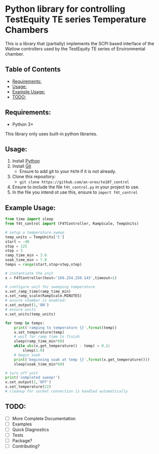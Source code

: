 
# Python library for controlling TestEquity TE series Temperature Chambers <!-- omit in toc -->

This is a library that (partially) implements the SCPI based interface of the Watlow controllers used by the TestEquity TE series of Environmental chamber. 

## Table of Contents  <!-- omit in toc -->
- [Requirements:](#requirements)
- [Usage:](#usage)
- [Example Usage:](#example-usage)
- [TODO:](#todo)

## Requirements:

- Python 3+
  
This library only uses built-in python libraries.

## Usage: 
1. Install [Python](https://www.python.org/downloads/)
2. Install [Git](https://git-scm.com/downloads)
   - Ensure to add git to your `PATH` if it is not already.
3. Clone this repository:
   - `git clone https://github.com/an-oreo/te107_control`
4. Ensure to include the file `f4t_control.py` in your project to use. 
5. In the file you intend ot use this, ensure to `import f4t_control` 

## Example Usage:
```python
from time import sleep
from f4t_control import (F4TController, RampScale, TempUnits)

# setup a temperature sweep
temp_units = TempUnits['C']
start = -40
stop = 125
step = 5
ramp_time_min = 3.0
soak_time_min = 7.0
temps = range(start,stop+step,step)

# instantiate the unit
x = F4TController(host='169.254.250.143',timeout=1)

# configure unit for sweeping temperature
x.set_ramp_time(ramp_time_min)
x.set_ramp_scale(RampScale.MINUTES)
# ensure chamber is enabled:
x.set_output(1,'ON')
# ensure units 
x.set_units(temp_units)

for temp in temps:
    print('ramping to temperature {}'.format(temp))
    x.set_temperature(temp)
    # wait for ramp time to finish
    sleep(ramp_time_min*60)
    while abs(x.get_temperature() - temp) > 0.2:
        sleep(1.0)
    # begin soak
    print('beginning soak at temp {}'.format(x.get_temperature()))
    sleep(soak_time_min*60)

# turn off unit
print('completed sweep!')
x.set_output(1,'OFF')
x.set_temperature(22)
# cleanup for socket connection is handled automatically
```

## TODO:
- [ ] More Complete Documentation
- [ ] Examples
- [ ] Quick Diagnostics
- [ ] Tests
- [ ] Package?
- [ ] Contributing?
